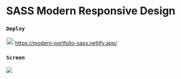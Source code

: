 # SASS Modern Responsive Design

 ### `Deploy` 

<img src="https://www.svgrepo.com/show/376339/netlify.svg" ald="Cloud Image" widt='20' height='20' /> https://modern-portfolio-sass.netlify.app/

### `Screen` </br>

![](screen.gif)  
